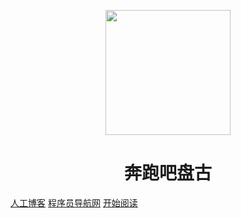 <p align="center">
<img src="https://cdn.jsdelivr.net/gh/chen-xing/thinkingInJava/images/logo-icon.png" width="200" height="200"/>
</p>
<h1 align="center">奔跑吧盘古</h1>

[人工博客](https://www.94rg.com)
[程序员导航网](https://www.chenzhuofan.top)
[开始阅读](/docs/)




